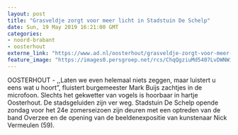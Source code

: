 ```yaml
---
layout: post
title: "Grasveldje zorgt voor meer licht in Stadstuin De Schelp"
date: Sun, 19 May 2019 16:21:00 GMT
categories: 
- noord-brabant 
- oosterhout 
externe_link: "https://www.ad.nl/oosterhout/grasveldje-zorgt-voor-meer-licht-in-stadstuin-de-schelp~a25d8dc2/"
feature_image: "https://images0.persgroep.net/rcs/ChqQgziuMd5407LvDWNWitsE7WQ/diocontent/148765944/_fitwidth/400/?appId=21791a8992982cd8da851550a453bd7f&quality=0.7"
---
```


OOSTERHOUT - ,,Laten we even helemaal niets zeggen, maar luistert u eens wat u hoort”, fluistert burgemeester Mark Buijs zachtjes in de microfoon. Slechts het gekwetter van vogels is hoorbaar in hartje Oosterhout. De stadsgeluiden zijn ver weg. Stadstuin De Schelp opende zondag voor het 24e zomerseizoen zijn deuren met een optreden van de band Overzee en de opening van de beeldenexpositie van kunstenaar Nick Vermeulen (59).
